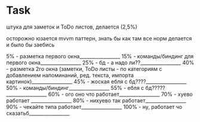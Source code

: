 # Task
штука для заметок и ToDo листов, делается (2,5%)

осторожно юзается mvvm паттерн, знать бы как там все норм делается и было бы заебись

5% - разметка первого окна_________________
15% - команды/биндинг для первого окна_________________
25% - бд - а надо ли??_________________
40% - разметка 2го окна (заметки, ToDo листы - по категориям с добавлением напоминаний, ред. текста, импорта картинок)_________________
45% - жоская ебля с бд????_________________
50% - команды/биндинг_________________
55% - ебля с бд?????_________________
60% - ого оно что работает_________________
70% - хуево работает _________________
80% - нихуево так работает_________________
90% - чекайте типа работает_________________
100% - ну, работает чо сказатьб_________________
